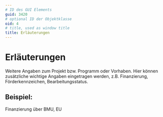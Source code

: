 ```yaml
---
# ID des GUI Elements
guid: 3420
# optional ID der Objektklasse
oid: 4
# title, used as window title
title: Erläuterungen
---
```


# Erläuterungen

Weitere Angaben zum Projekt bzw. Programm oder Vorhaben. Hier können zusätzliche wichtige Angaben eingetragen werden, z.B. Finanzierung, Förderkennzeichen, Bearbeitungsstatus.

## Beispiel:

Finanzierung über BMU, EU
